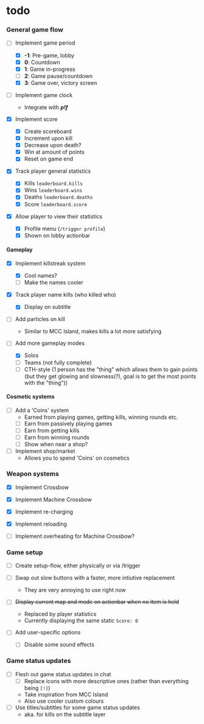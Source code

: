 # todo

### General game flow
- [ ] Implement game period
  - [x] **-1**: Pre-game, lobby
  - [x] **0**: Countdown
  - [x] **1**: Game in-progress
  - [ ] **2**: Game pause/countdown
  - [x] **3**: Game over, victory screen

- [ ] Implement game clock
  - Integrate with ***p!f***

- [x] Implement score
  - [x] Create scoreboard
  - [x] Increment upon kill
  - [x] Decrease upon death?
  - [x] Win at amount of points
  - [x] Reset on game end

- [x] Track player general statistics
  - [x] Kills `leaderboard.kills`
  - [x] Wins `leaderboard.wins`
  - [x] Deaths `leaderboard.deaths`
  - [x] Score `leaderboard.score`
- [x] Allow player to view their statistics
  - [x] Profile menu (`/trigger profile`)
  - [x] Shown on lobby actionbar

#### Gameplay
- [x] Implement killstreak system
  - [x] Cool names?
  - [ ] Make the names cooler

- [x] Track player name kills (who killed who)
  - [x] Display on subtitle

- [ ] Add particles on kill
  - Similar to MCC Island, makes kills a lot more satisfying

- [ ] Add more gameplay modes
  - [x] Solos
  - [ ] Teams (not fully complete)
  - [ ] CTH-style (1 person has the "thing" which allows them to gain points (but they get glowing and slowness(?), goal is to get the most points with the "thing"))

#### Cosmetic systems
- [ ] Add a 'Coins' system
  - Earned from playing games, getting kills, winning rounds etc.
  - [ ] Earn from passively playing games
  - [ ] Earn from getting kills
  - [ ] Earn from winning rounds
  - [ ] Show when near a shop?

- [ ] Implement shop/market
  - Allows you to spend 'Coins' on cosmetics

### Weapon systems
- [x] Implement Crossbow
- [x] Implement Machine Crossbow

- [x] Implement re-charging
- [x] Implement reloading
- [ ] Implement overheating for Machine Crossbow?

### Game setup
- [ ] Create setup-flow, either physically or via /trigger
- [ ] Swap out slow buttons with a faster, more intiutive replacement
  - They are very annoying to use right now
- [ ] ~~Display current map and mode on actionbar when no item is held~~
  - Replaced by player statistics
  - Currently displaying the same static `Score: 0`

- [ ] Add user-specific options
  - [ ] Disable some sound effects

### Game status updates
- [ ] Flesh out game status updates in chat
  - [ ] Replace icons with more descriptive ones (rather than everything being `[!]`)
  - Take inspiration from MCC Island
  - Also use cooler custom colours
- [ ] Use titles/subtitles for some game status updates
  - aka. for kills on the subtitle layer